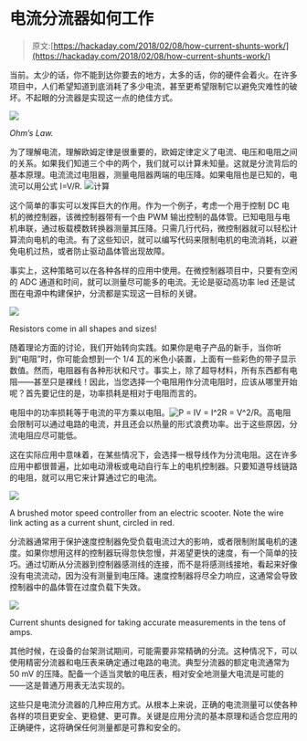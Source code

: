 # 电流分流器如何工作

> 原文:[https://hackaday.com/2018/02/08/how-current-shunts-work/](https://hackaday.com/2018/02/08/how-current-shunts-work/)

当前。太少的话，你不能到达你要去的地方，太多的话，你的硬件会着火。在许多项目中，人们希望知道到底消耗了多少电流，甚至更希望限制它以避免灾难性的破坏。不起眼的分流器是实现这一点的绝佳方式。

![](../Images/fac274263b6596953bb9007c064fe6cb.png)

*Ohm’s Law.*

为了理解电流，理解欧姆定律是很重要的，欧姆定律定义了电流、电压和电阻之间的关系。如果我们知道三个中的两个，我们就可以计算未知量。这就是分流背后的基本原理。电流流过电阻器，测量电阻器两端的电压降。如果电阻也是已知的，电流可以用公式 I=V/R.
![](../Images/c83e46445e5087268e0ffe51f3c667d7.png)计算

这个简单的事实可以发挥巨大的作用。作为一个例子，考虑一个用于控制 DC 电机的微控制器，该微控制器带有一个由 PWM 输出控制的晶体管。已知电阻与电机串联，通过板载模数转换器测量其压降。只需几行代码，微控制器就可以轻松计算流向电机的电流。有了这些知识，就可以编写代码来限制电机的电流消耗，以避免电机过热，或者防止驱动晶体管出现故障。

事实上，这种策略可以在各种各样的应用中使用。在微控制器项目中，只要有空闲的 ADC 通道和时间，就可以测量尽可能多的电流。无论是驱动高功率 led 还是试图在电源中构建保护，分流都是实现这一目标的关键。

![](../Images/6474e4239ed2491642a9cc6b1bab5e10.png)

Resistors come in all shapes and sizes!

随着理论方面的讨论，我们开始转向实践。如果你是电子产品的新手，当你听到“电阻”时，你可能会想到一个 1/4 瓦的米色小装置，上面有一些彩色的带子显示数值。然而，电阻器有各种形状和尺寸。事实上，除了超导材料，所有东西都有电阻——甚至只是裸线！因此，当您选择一个电阻用作分流电阻时，应该从哪里开始呢？首先要记住的是，功率损耗是相对于电阻而言的。

电阻中的功率损耗等于电流的平方乘以电阻。![P = IV = I^2R = V^2/R](../Images/f9133306ff7c31341b9e758a39af5d1c.png)。高电阻会限制可以通过电路的电流，并且还会以热量的形式浪费功率。出于这些原因，分流电阻应尽可能低。

这在实际应用中意味着，在某些情况下，会选择一根导线作为分流电阻。这在许多应用中都很普遍，比如电动滑板或电动自行车上的电机控制器。只要知道导线链路的电阻，就可以用它来计算通过它的电流。

![](../Images/d3ff3d7910eeef50ca4cab6105ea2c00.png)

A brushed motor speed controller from an electric scooter. Note the wire link acting as a current shunt, circled in red.

分流器通常用于保护速度控制器免受负载电流过大的影响，或者限制附属电机的速度。如果你想用这样的控制器玩得忽快忽慢，并渴望更快的速度，有一个简单的技巧。通过切断从分流器到控制器感测线的连接，而不是将感测线接地，看起来好像没有电流流动，因为没有测量到电压降。速度控制器将尽全力响应，这通常会导致控制器中的晶体管在过度负载下失效。

![](../Images/4008491de836cce6929b0e99514ed36e.png)

Current shunts designed for taking accurate measurements in the tens of amps.

其他时候，在设备的台架测试期间，可能需要非常精确的分流。这种情况下，可以使用精密分流器和电压表来确定通过电路的电流。典型分流器的额定电流通常为 50 mV 的压降。配备一个适当灵敏的电压表，相对安全地测量大电流是可能的——这是普通万用表无法实现的。

这些只是电流分流器的几种应用方式。从根本上来说，正确的电流测量可以使各种各样的项目更安全、更稳健、更可靠。关键是应用分流的基本原理和适合您应用的正确硬件，这将确保任何测量都是可靠和安全的。